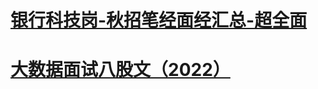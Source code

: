# [银行科技岗-秋招笔经面经汇总-超全面](https://www.nowcoder.com/discuss/436958093474267136?sourceSSR=search)
# [大数据面试八股文（2022）](https://www.nowcoder.com/discuss/369142452312117248)
